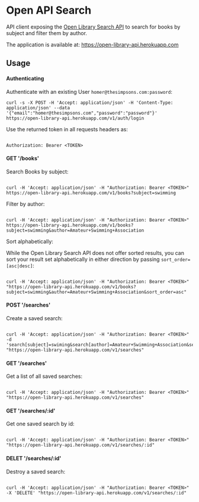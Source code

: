 # Open API Search

API client exposing the [Open Library Search API](https://openlibrary.org/dev/docs/api/search) to search for books by subject and filter them by author.

The application is available at:
https://open-library-api.herokuapp.com

## Usage

#### Authenticating

Authenticate with an existing User `homer@thesimpsons.com:password`:

```
curl -s -X POST -H 'Accept: application/json' -H 'Content-Type: application/json' --data '{"email":"homer@thesimpsons.com","password":"password"}' https://open-library-api.herokuapp.com/v1/auth/login
```

Use the returned token in all requests headers as:

```

Authorization: Bearer <TOKEN>

```

#### GET '/books'

Search Books by subject:

```

curl -H 'Accept: application/json' -H "Authorization: Bearer <TOKEN>" https://open-library-api.herokuapp.com/v1/books?subject=swimming

```

Filter by author:

```

curl -H 'Accept: application/json' -H "Authorization: Bearer <TOKEN>" https://open-library-api.herokuapp.com/v1/books?subject=swimming&author=Amateur+Swimming+Association

```

Sort alphabetically:

While the Open Library Search API does not offer sorted results, you can sort your result set alphabetically in either direction by passing `sort_order=[asc|desc]`:

```

curl -H 'Accept: application/json' -H "Authorization: Bearer <TOKEN>" "https://open-library-api.herokuapp.com/v1/books?subject=swimming&author=Amateur+Swimming+Association&sort_order=asc"

```

#### POST '/searches'

Create a saved search:

```

curl -H 'Accept: application/json' -H "Authorization: Bearer <TOKEN>" -d 'search[subject]=swiming&search[author]=Amateur+Swimming+Association&search[sort_order]=asc' "https://open-library-api.herokuapp.com/v1/searches"

```

#### GET '/searches'

Get a list of all saved searches:

```

curl -H 'Accept: application/json' -H "Authorization: Bearer <TOKEN>" "https://open-library-api.herokuapp.com/v1/searches"

```

#### GET '/searches/:id'

Get one saved search by id:

```

curl -H 'Accept: application/json' -H "Authorization: Bearer <TOKEN>" "https://open-library-api.herokuapp.com/v1/searches/:id"

```

#### DELET '/searches/:id'

Destroy a saved search:

```

curl -H 'Accept: application/json' -H "Authorization: Bearer <TOKEN>" -X 'DELETE' "https://open-library-api.herokuapp.com/v1/searches/:id"

```

```

```
